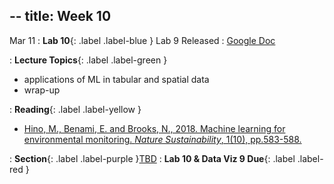 --
title: Week 10
---

Mar 11
: **Lab 10**{: .label .label-blue } Lab 9 Released
  : [Google Doc]()

: **Lecture Topics**{: .label .label-green }
 - applications of ML in tabular and spatial data
 - wrap-up

: **Reading**{: .label .label-yellow }
 - [Hino, M., Benami, E. and Brooks, N., 2018. Machine learning for environmental monitoring. *Nature Sustainability*, 1(10), pp.583-588.][1]


: **Section**{: .label .label-purple }[TBD](#)
: **Lab 10 & Data Viz 9 Due**{: .label .label-red }

[1]: https://www.nature.com/articles/s41893-018-0142-9
